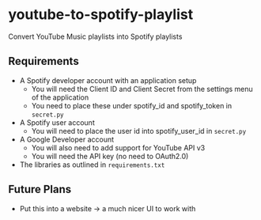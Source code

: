 # youtube-to-spotify-playlist
Convert YouTube Music playlists into Spotify playlists

## Requirements
- A Spotify developer account with an application setup
  - You will need the Client ID and Client Secret from the settings menu of the application
  - You need to place these under spotify_id and spotify_token in `secret.py`
- A Spotify user account
  - You will need to place the user id into spotify_user_id in `secret.py`
- A Google Developer account
  - You will also need to add support for YouTube API v3
  - You will need the API key (no need to OAuth2.0) 
- The libraries as outlined in `requirements.txt`
## Future Plans
- Put this into a website -> a much nicer UI to work with
